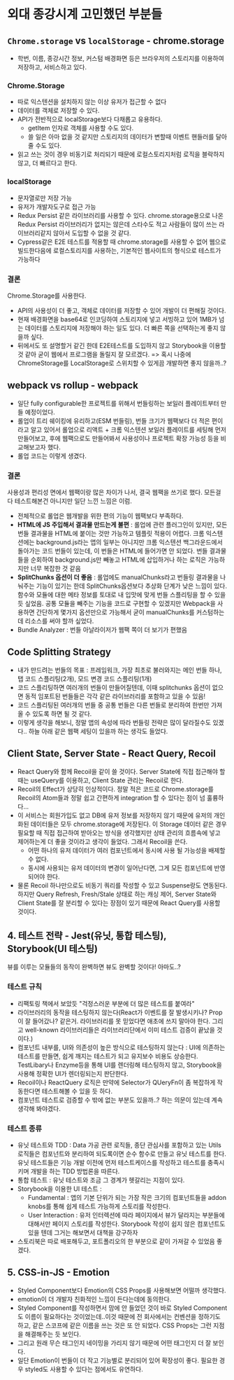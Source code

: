 # 외대 종강시계 고민했던 부분들

## `Chrome.storage` vs `localStorage` - chrome.storage
- 학번, 이름, 종강시간 정보, 커스텀 배경화면 등은 브라우저의 스토리지를 이용하여 저장하고, 서비스하고 있다.

### Chrome.Storage
- 따로 익스텐션을 설치하지 않는 이상 유저가 접근할 수 없다 
- 데이터를 객체로 저장할 수 있다.
- API가 전반적으로 localStorage보다 다채롭고 유용하다.
    - getItem 인자로 객체를 사용할 수도 있다.
    - 쓸 일은 아마 없을 것 같지만 스토리지의 데이터가 변할때 이벤트 핸들러를 달아줄 수도 있다.
- 읽고 쓰는 것이 경우 비동기로 처리되기 때문에 로컬스토리지처럼 로직을 블락하지 않고, 더 빠르다고 한다.

### localStorage
- 문자열로만 저장 가능
- 유저가 개발자도구로 접근 가능
- Redux Persist 같은 라이브러리를 사용할 수 있다. chrome.storage용으로 나온 Redux Persist 라이브러리가 없지는 않은데 스타수도 적고 사람들이 많이 쓰는 라이브러리같지 않아서 도입할 수 없을 것 같다.
- Cypress같은 E2E 테스트를 적용할 때 chrome.storage를 사용할 수 없어 웹으로 빌드한다음에 로컬스토리지를 사용하는, 기본적인 웹사이트의 형식으로 테스트가 가능하다

### 결론

Chrome.Storage를 사용한다.

- API의 사용성이 더 좋고, 객체로 데이터를 저장할 수 있어 개발이 더 편해질 것이다.
- 현재 배경화면을 base64로 인코딩하여 스토리지에 넣고 서빙하고 있어 1MB가 넘는 데이터를 스토리지에 저장해야 하는 일도 있다. 더 빠른 쪽을 선택하는게 좋지 않을까 싶다.
- 뒤에서도 또 설명할거 같긴 한데 E2E테스트를 도입하지 않고 Storybook을 이용할 것 같아 굳이 웹에서 프로그램을 돌릴지 잘 모르겠다. => 혹시 나중에 ChromeStorage를 LocalStorage로 스위치할 수 있게끔 개발하면 좋지 않을까..?

## webpack vs rollup - webpack

- 일단 fully configurable한 프로젝트를 위해서 번들링하는 보일러 플레이트부터 만들 예정이었다.
- 롤업이 트리 쉐이킹에 유리하고(ESM 번들링), 번들 크기가 웹팩보다 더 적은 편이라고 알고 있어서 롤업으로 리액트 + 크롬 익스텐션 보일러 플레이트를 세팅해 먼저 만들어보고, 후에 웹팩으로도 만들어봐서 사용성이나 프로젝트 확장 가능성 등을 비교해보고자 했다.
- 롤업 코드는 이렇게 생겼다.

### 결론

사용성과 편리성 면에서 웹팩이랑 많은 차이가 나서, 결국 웹팩을 쓰기로 했다. 모든걸 다 테스트해본건 아니지만 일단 느낀 느낌은 이럼.

- 전체적으로 롤업은 웹개발을 위한 편의 기능이 웹팩보다 부족하다.
- **HTML에 JS 주입해서 결과물 만드는게 불편** : 롤업에 관련 플러그인이 있지만, 모든 번들 결과물을 HTML에 붙이는 것만 가능하고 템플릿 적용이 어렵다. 크롬 익스텐션에는 background.js라는 앱의 일부는 아니지만 크롬 익스텐션 백그라운드에서 돌아가는 코드 번들이 있는데, 이 번들은 HTML에 들어가면 안 되었다.  번들 결과물들을 순회하여 background.js만 빼놓고 HTML에 삽입하거나 하는 로직은 가능하지만 너무 복잡한 것 같음
- **SplitChunks 옵션이 더 좋음** : 롤업에도 manualChunks라고 번들링 결과물을 나눠주는 기능이 있기는 한데 SplitChunks옵션보다 추상화 단계가 낮은 느낌이 있다. 함수와 모듈에 대한 메타 정보를 토대로 내 입맛에 맞게 번들 스플리팅을 할 수 있을듯 싶었음. 공통 모듈을 빼주는 기능을 코드로 구현할 수 있겠지만 Webpack을 사용하면 간단하게 몇가지 옵션만으로 가능해서 굳이 manualChunks를 커스텀하는데 리소스를 써야 할까 싶었다.
- Bundle Analyzer : 번들 아날라이저가 웹팩 쪽이 더 보기가 편했음

## Code Splitting Strategy

- 내가 만드려는 번들의 목표 : 프레임워크, 가장 최초로 불러와지는 메인 번들 하나, 탭 코드 스플리팅(2개), 모드 변경 코드 스플리팅(1개)
- 코드 스플리팅하면 여러개의 번들이 만들어질텐데, 이때 splitchunks 옵션이 없으면 동적 임포트된 번들들은 각각 같은 라이브러리를 포함하고 있을 수 있음!
- 코드 스플리팅된 여러개의 번들 중 공통 번들은 다른 번들로 분리하여 한번만 가져올 수 있도록 하면 될 것 같다.
- 이렇게 생각을 해보니, 정말 앱의 속성에 따라 번들링 전략은 많이 달라질수도 있겠다.. 하늘 아래 같은 웹팩 세팅이 있을까 하는 생각도 들었다.

## Client State, Server State - React Query, Recoil

- React Query와 함께 Recoil을 같이 쓸 것이다. Server State에 직접 접근해야 할 때는 useQuery를 이용하고, Client State 관리는 Recoil로 한다.
- Recoil의 Effect가 상당히 인상적이다. 정말 적은 코드로 Chrome.storage를 Recoil의 Atom들과 정말 쉽고 간편하게 integration 할 수 있다는 점이 넘 훌륭하다...
- 이 서비스는 회원가입도 없고 DB에 유저 정보를 저장하지 않기 때문에 유저의 개인화된 데이터들은 모두 chrome.storage에 저장된다. 이 Storage 데이터 같은 경우 필요할 때 직접 접근하여 받아오는 방식을 생각했지만 상태 관리의 흐름속에 넣고 제어하는게 더 좋을 것이라고 생각이 들었다. 그래서 Recoil을 쓴다.
    - 어떤 하나의 유저 데이터가 여러 컴포넌트에서 동시에 사용 될 가능성을 배제할 수 없다.
    - 동시에 사용되는 유저 데이터의 변경이 일어난다면, 그게 모든 컴포넌트에 반영되어야 한다.
- 물론 Recoil 하나만으로도 비동기 쿼리를 작성할 수 있고 Suspense랑도 연동된다. 하지만 Query Refresh, Fresh/Stale 상태로 하는 캐싱 제어, Server State와 Client State를 잘 분리할 수 있다는 장점이 있기 때문에 React Query를 사용할 것이다. 

## 4. 테스트 전략 - Jest(유닛, 통합 테스팅), Storybook(UI 테스팅)

뷰를 이루는 모듈들의 동작이 완벽하면 뷰도 완벽할 것이다! 아마도..?

### 테스트 규칙

- 리팩토링 책에서 보았듯 "걱정스러운 부분에 더 많은 테스트를 붙여라"
- 라이브러리의 동작을 테스팅하지 않는다(React가 이벤트를 잘 발생시키나? Prop이 잘 들어갔나? 같은거. 라이브러리를 못 믿었다면 애초에 쓰지 말아야 한다. 그리고 well-known 라이브러리들은 라이브러리단에서 이미 테스트 검증이 끝났을 것이다.)
- 컴포넌트 내부를, UI와 의존성이 높은 방식으로 테스팅하지 않는다 : UI에 의존하는 테스트를 만들면, 쉽게 깨지는 테스트가 되고 유지보수 비용도 상승한다. TestLibary나 Enzyme등을 통해 UI를 렌더링해 테스팅하지 않고, Storybook을 사용해 정확한 UI가 렌더링되는지 판단한다.
- Recoil이나 ReactQuery 로직은 만약에 Selector가 QUeryFn이 좀 복잡하게 작동한다면 테스트해볼 수 있을 듯 하다.
- 컴포넌트 테스트로 검증할 수 밖에 없는 부분도 있을까..? 하는 의문이 있는데 계속 생각해 봐야겠다.

### 테스트 종류

- 유닛 테스트와 TDD : Data 가공 관련 로직들, 종단 관심사를 포함하고 있는 Utils 로직들은 컴포넌트와 분리하여 되도록이면 순수 함수로 만들고 유닛 테스트를 한다. 유닛 테스트들은 기능 개발 이전에 먼저 테스트케이스를 작성하고 테스트를 충족시키며 개발을 하는 TDD 방법론을 따른다.
- 통합 테스트 : 유닛 테스트와 조금 그 경계가 헷갈리는 지점이 있다.
- Storybook을 이용한 UI 테스트 :
    - Fundamental : 앱의 기본 단위가 되는 가장 작은 크기의 컴포넌트들을 addon knobs를 통해 쉽게 테스트 가능하게 스토리를 작성한다.
    - User Interaction : 유저 인터렉션에 따라 페이지에서 뷰가 달라지는 부분들에 대해서만 페이지 스토리를 작성한다. Storybook 작성이 쉽지 않은 컴포넌트도 있을 텐데 그거는 해보면서 대책을 강구하자
- 스토리북은 따로 배포해두고, 포트폴리오의 한 부분으로 같이 가져갈 수 있었음 좋겠다.

## 5. CSS-in-JS - Emotion

- Styled Component보다 Emotion의 CSS Props를 사용해보면 어떨까 생각했다.
- emotion이 더 개발자 친화적인 느낌이 든다는데에 동의한다.
- Styled Component를 작성하면서 맘에 안 들었던 것이 바로 Styled Component도 이름이 필요하다는 것이었는데..이것 때문에 전 회사에서는 컨벤션을 정하기도 하고, 같은 스코프에 같은 이름을 쓰는 것은 또 안 되었다. CSS Props는 그런 지점을 해결해주는 듯 보인다.
- 그리고 원래 무슨 태그인지 네이밍을 가리지 않기 때문에 어떤 태그인지 더 잘 보인다.
- 일단 Emotion이 번들이 더 작고 기능별로 분리되어 있어 확장성이 좋다. 필요한 경우 styled도 사용할 수 있다는 점에서도 유연하다.